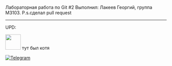 ﻿Лабораторная работа по Git #2
Выполнил: Лакеев Георгий, группа М3103.
P.s.сделал pull request

---

UPD:

<img src="https://camo.githubusercontent.com/64f49208b0f490b0416b587d8d0f469da2cc7cb5e74ae23b6a08c18b09867835/68747470733a2f2f73756e392d31332e757365726170692e636f6d2f696d70662f75686d78656b2d676431466d755278644d32686c714f4430434b796d617a304b7a49534634512f41736c68434f50707452302e6a70673f73697a653d36303478363034267175616c6974793d3936267369676e3d3862363637616539353930356436613934326263346562383533396531386430" width="48"> тут был котя

[![Telegram](https://img.shields.io/badge/@mironovmeow-555?logo=telegram)](https://t.me/mironovmeow)
